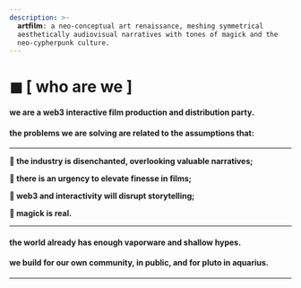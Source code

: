 ```yaml
---
description: >-
  𝗮𝗿𝘁𝗳𝗶𝗹𝗺: a neo-conceptual art renaissance, meshing symmetrical
  aesthetically audiovisual narratives with tones of magick and the
  neo-cypherpunk culture.
---
```


# ◼ \[ who are we ]



#### w**e are a web3 interactive film production and distribution party.**

#### **the problems we are solving are related to the assumptions that:**

****

**🌹 the industry is disenchanted, overlooking valuable narratives;**

**🌹 there is an urgency to elevate finesse in films;**

**🌹 web3 and interactivity will disrupt storytelling;**

**🌹 magick is real.**

****

#### **the world already has enough vaporware and shallow hypes.**&#x20;

#### **we build for our own community, in public, and for pluto in aquarius.**

****
